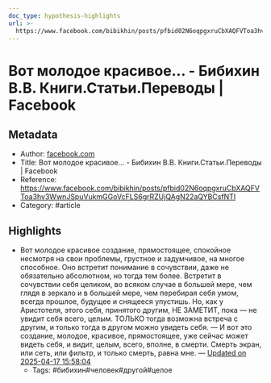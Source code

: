 ```yaml
---
doc_type: hypothesis-highlights
url: >-
  https://www.facebook.com/bibikhin/posts/pfbid02N6oqpgxruCbXAQFVToa3hv3WwnJSpuVukmGGoVcFLS6grRZUjQAgN22aQYBCsfNTl
---
```

# Вот молодое красивое... - Бибихин В.В. Книги.Статьи.Переводы | Facebook

## Metadata
- Author: [facebook.com]()
- Title: Вот молодое красивое... - Бибихин В.В. Книги.Статьи.Переводы | Facebook
- Reference: https://www.facebook.com/bibikhin/posts/pfbid02N6oqpgxruCbXAQFVToa3hv3WwnJSpuVukmGGoVcFLS6grRZUjQAgN22aQYBCsfNTl
- Category: #article

## Highlights
- Вот молодое красивое создание, прямостоящее, спокойное несмотря на свои проблемы, грустное и задумчивое, на многое способное. Оно встретит понимание в сочувствии, даже не обязательно абсолютном, но тогда тем более. Встретит в сочувствии себя целиком, во всяком случае в большей мере, чем глядя в зеркало и в большей мере, чем перебирая себя умом, всегда прошлое, будущее и снящееся упустишь. Но, как у Аристотеля, этого себя, принятого другим, НЕ ЗАМЕТИТ, пока — не увидит себя всего, целым. ТОЛЬКО тогда возможна встреча с другим, и только тогда в другом можно увидеть себя. — И вот это создание, молодое, красивое, прямостоящее, уже сейчас может видеть себя, и видит, целым, всего, вполне, в смерти. Смерть экран, или сеть, или фильтр, и только смерть, равна мне. — [Updated on 2025-04-17 15:58:04](https://hyp.is/mhmalhuLEfCsdft4ZDIPgw/www.facebook.com/bibikhin/posts/pfbid02N6oqpgxruCbXAQFVToa3hv3WwnJSpuVukmGGoVcFLS6grRZUjQAgN22aQYBCsfNTl)
   - Tags: #бибихин#человек#другой#целое
